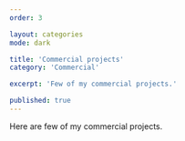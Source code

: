 ```yaml
---
order: 3

layout: categories
mode: dark

title: 'Commercial projects'
category: 'Commercial'

excerpt: 'Few of my commercial projects.'

published: true
---
```


Here are few of my commercial projects.
